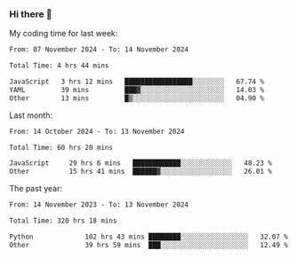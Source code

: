 ### Hi there 👋

My coding time for last week:

<!--START_SECTION:week-->

```txt
From: 07 November 2024 - To: 14 November 2024

Total Time: 4 hrs 44 mins

JavaScript   3 hrs 12 mins   █████████████████░░░░░░░░   67.74 %
YAML         39 mins         ███▓░░░░░░░░░░░░░░░░░░░░░   14.03 %
Other        13 mins         █▒░░░░░░░░░░░░░░░░░░░░░░░   04.90 %
```

<!--END_SECTION:week-->

Last month:

<!--START_SECTION:month-->

```txt
From: 14 October 2024 - To: 13 November 2024

Total Time: 60 hrs 20 mins

JavaScript     29 hrs 6 mins   ████████████░░░░░░░░░░░░░   48.23 %
Other          15 hrs 41 mins  ██████▓░░░░░░░░░░░░░░░░░░   26.01 %
```

<!--END_SECTION:month-->

The past year:

<!--START_SECTION:year-->

```txt
From: 14 November 2023 - To: 13 November 2024

Total Time: 320 hrs 18 mins

Python             102 hrs 43 mins ████████░░░░░░░░░░░░░░░░░   32.07 %
Other              39 hrs 59 mins  ███░░░░░░░░░░░░░░░░░░░░░░   12.49 %
```

<!--END_SECTION:year-->
